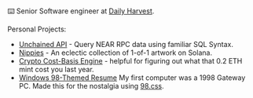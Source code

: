 <!--
**benhurley/benhurley** is a ✨ _special_ ✨ repository because its `README.md` (this file) appears on your GitHub profile. 
-->

:keyboard: Senior Software engineer at [Daily Harvest](https://www.dailyharvest.com).

Personal Projects:
- [Unchained API](https://app.unchained.fyi/) - Query NEAR RPC data using familiar SQL Syntax.
- [Nippies](nippi.es) - An eclectic collection of 1-of-1 artwork on Solana.
- [Crypto Cost-Basis Engine](https://cryptocost.netlify.app/) - helpful for figuring out what that 0.2 ETH mint cost you last year.
- [Windows 98-Themed Resume](1998.benhurley.dev) My first computer was a 1998 Gateway PC. Made this for the nostalgia using [98.css](https://jdan.github.io/98.css/).
